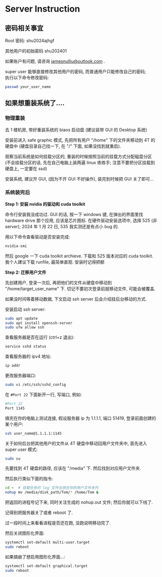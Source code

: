 # Server Instruction

## 密码相关事宜

Root 密码: shu2024ajhgf

其他用户的初始密码 shu202401

如果账户有问题, 请咨询 jamesnulliu@outlook.com .

super user 能够直接修改其他用户的密码, 而普通用户只能修改自己的密码;  
执行以下命令修改密码:

```bash
passwd your_user_name
```

## 如果想重装系统了....

### 物理重装

去 1 楼机房, 带好重装系统的 biaos 启动盘 (建议装带 GUI 的 Desktop 系统)

安装前进入 safe graphic 模式, 先把所有用户 "/home" 下的文件夹移动到 4T 的硬盘中 (硬盘目录自己找一下, 在 "/" 下面, 如果没找到就重启).

观察当前系统是如何挂载分区的, 重装的时候按照当前的挂载方式分配磁盘分区 (不会挂载分区的话, 先在自己电脑上装两遍 linux 练练手; 注意不要把分区挂载到硬盘上, 一定要在 ssd)

安装系统, 建议开 GUI, (因为不开 GUI 不好操作), 装完到时候把 GUI 关了即可...

### 系统装完后

**Step 1: 安装 nvidia 的驱动和 cuda toolkit**

命令行安装我没成功过. GUI 的话, 按一下 windows 键, 在弹出的界面里找 hardware drive 那个应用, 应该是芯片图标. 在硬件驱动安装选项中, 选择 525 (非 server); 2024 年 1 月 22 日, 535 我实测还是有点小 bug 的.

用以下命令查看驱动是否安装完成:

```bash
nvidia-smi
```

然后 google 一下 cuda toolkit archieve. 下载和 525 版本对应的 cuda toolkit.  
我个人建议下载 runfile, 最简单直观. 安装时记得把额

**Step 2: 迁移用户文件**

先创建用户, 登录一次后, 再把他们的文件从硬盘中移动到 "/home/target_user_name" 下. 切记不要初次登录前就移动文件, 可能会被覆盖.

如果没时间等着移动数据, 下文启动 ssh server 后会介绍挂后台移动的方式.



安装启动 ssh server:

```bash
sudo apt update
sudo apt install openssh-server
sudo ufw allow ssh
```

查看服务器是否在运行 (ctrl+z 退出):
```bash
service sshd status
```

查看服务器的 ipv4 地址:
```bash
ip addr
```

更改服务器端口:
```bash
sudo vi /etc/ssh/sshd_config
```

在 `#Port 22` 下面新开一行, 写端口, 例如:
```bash
#Port 22
Port 1145
```

搞完在你的电脑上测试连接, 假设服务器 ip 为 1.1.1.1, 端口 51419, 登录前面创建的某个用户:

```bash
ssh user_name@1.1.1.1:1145
```

关于如何后台把其他用户的文件从 4T 硬盘中移动回用户文件夹中, 首先进入 super user 模式:

```bash
sudo su
```

先要找到 4T 硬盘的路径, 应该在 "/media" 下. 然后找到对应用户文件夹.

然后执行类似下面的指令:

```bash
cd ~  # 挂载任务的 log 文件会放在你的用户文件夹内
nohup mv /media/disk_path/Tom/* /home/Tom &
```

把返回的进程号记下来, 同时关注生成的 nohup.out 文件; 然后你就可以下线了.

记得别把服务器关了或者 reboot 了.

过一段时间上来看看进程是否还在跑, 没跑说明移动完了.

然后关闭图形化界面:

```bash
systemctl set-default multi-user.target
sudo reboot
```

如果搞崩了想启用图形化界面...:

```bash
systemctl set-default graphical.target
sudo reboot
```